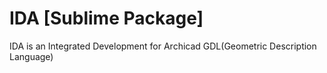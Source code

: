 # IDA [Sublime Package]

IDA is an Integrated Development for Archicad GDL(Geometric Description Language)

